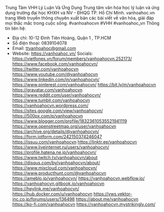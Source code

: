 Trung Tâm VHH Lý Luận Và Ứng Dụng
Trung tâm văn hóa học lý luận và ứng dụng trường đại học KHXH và NV - ĐHQG TP. Hồ Chí Minh. vanhoahoc.vn trang Web truyền thông chuyên xuất bản các bài viết về văn hóa, giải đáp mọi thắc mắc trong cuộc sống.
#vanhoahocvn #VHH #vanhoahoc_vn
Thông tin liên hệ:
- Địa chỉ: 10-12 Đinh Tiên Hoàng, Quận 1 , TP.HCM
- Số điện thoại: 0839104078
- Email: ttvanhoahoc@gmail.com
- Website: https://vanhoahoc.vn/
Socials:
https://vietfones.vn/forum/members/vanhoahocvn.252173/
https://www.facebook.com/vanhoahocvn/
https://twitter.com/vanhoahocvn
https://www.youtube.com/@vanhoahocvn
https://www.linkedin.com/in/vanhoahocvn/
https://www.pinterest.com/vanhoahocvn/
https://bit.ly/m/vanhoahocvn
https://gravatar.com/vanhoahocvn
https://www.reddit.com/user/vanhoahocvn/
https://www.tumblr.com/vanhoahocvn
https://vanhoahocvn.wordpress.com/
https://sites.google.com/view/vanhoahocvn/
https://500px.com/p/vanhoahocvn
https://www.blogger.com/profile/18323610535521941119
https://www.openstreetmap.org/user/vanhoahocvn
https://archive.org/details/@vanhoahocvn/
https://form.jotform.com/242150374246047
https://issuu.com/vanhoahocvn
https://linktr.ee/vanhoahocvn
https://www.liveinternet.ru/users/vanhoahocvn/
https://profile.hatena.ne.jp/vanhoahocvn/
https://www.twitch.tv/vanhoahocvn/about
https://disqus.com/by/vanhoahocvn/about/
https://www.mixcloud.com/vanhoahocvn/
https://www.producthunt.com/@vanhoahocvn
https://ameblo.jp/vanhoahocvn/
https://vanhoahocvn.webflow.io/
https://vanhoahocvn.gitbook.io/vanhoahocvn
https://heylink.me/vanhoahocvn/
https://hub.docker.com/u/vanhoahocvn
https://vws.vektor-inc.co.jp/forums/users/136498
https://about.me/vanhoahocvn
https://ko-fi.com/vanhoahocvn
https://vanhoahocvn.mystrikingly.com/